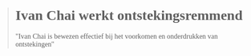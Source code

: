 ><h1 style="font-family:papyrus">Ivan Chai werkt ontstekingsremmend</h1 style="font-family:lato">
>
><p style="font-family:papyrus">"Ivan Chai is bewezen effectief bij het voorkomen en onderdrukken van ontstekingen"</p>
